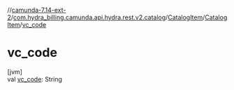 //[camunda-7.14-ext-2](../../../../index.md)/[com.hydra_billing.camunda.api.hydra.rest.v2.catalog](../../index.md)/[CatalogItem](../index.md)/[CatalogItem](index.md)/[vc_code](vc_code.md)

# vc_code

[jvm]\
val [vc_code](vc_code.md): String
